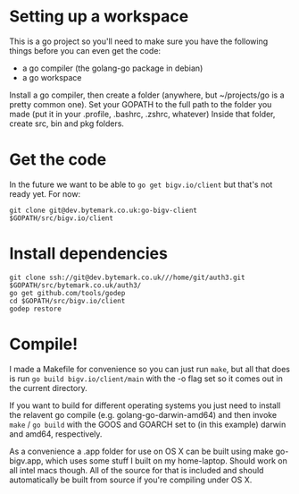 Setting up a workspace
======================

This is a go project so you'll need to make sure you have the following things before you can even get the code:

* a go compiler (the golang-go package in debian)
* a go workspace

Install a go compiler, then create a folder (anywhere, but ~/projects/go is a pretty common one).
Set your GOPATH to the full path to the folder you made (put it in your .profile, .bashrc, .zshrc, whatever)
Inside that folder, create src, bin and pkg folders.

Get the code
============

In the future we want to be able to `go get bigv.io/client` but that's not ready yet. For now:

	git clone git@dev.bytemark.co.uk:go-bigv-client $GOPATH/src/bigv.io/client

Install dependencies
====================

    git clone ssh://git@dev.bytemark.co.uk///home/git/auth3.git $GOPATH/src/bytemark.co.uk/auth3/
	go get github.com/tools/godep
	cd $GOPATH/src/bigv.io/client
	godep restore

Compile!
========

I made a Makefile for convenience so you can just run `make`, but all that does
is run `go build bigv.io/client/main` with the -o flag set so it comes out in
the current directory.

If you want to build for different operating systems you just need to install
the relavent go compile (e.g. golang-go-darwin-amd64) and then invoke `make` / `go build`
with the GOOS and GOARCH set to (in this example) darwin and amd64, respectively.

As a convenience a .app folder for use on OS X can be built using make go-bigv.app, which 
uses some stuff I built on my home-laptop. Should work on all intel macs though. All of the
source for that is included and should automatically be built from source if you're compiling
under OS X.
